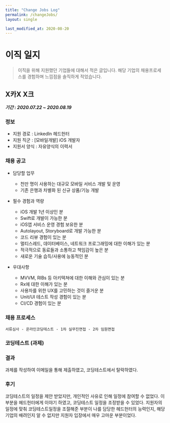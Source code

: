 ```yaml
---
title: "Change Jobs Log"
permalink: /changeJobs/
layout: single

last_modified_at: 2020-08-20
---
```


# 이직 일지

> 이직을 위해 지원했던 기업들에 대해서 적은 글입니다. 해당 기업의 채용프로세스를 경험하며 느낌점을 솔직하게 적었습니다.


## X카X X크
***기간 : 2020.07.22 ~ 2020.08.19***
### 정보
- 지원 경로 : LinkedIn 헤드헌터
- 지원 직군 : [모바일개발] iOS 개발자
- 지원서 양식 : 자유양식의 이력서

### 채용 공고
- 담당할 업무
  - 천만 명이 사용하는 대규모 모바일 서비스 개발 및 운영
  - 기존 은행과 차별화 된 신규 상품/기능 개발 
 
- 필수 경험과 역량
  - iOS 개발 1년 이상인 분
  - Swift로 개발이 가능한 분
  - iOS앱 서비스 운영 경험 보유한 분
  - Autolayout, Storyboard로 개발 가능한 분
  - 코드 리뷰 경험이 있는 분
  - 멀티스레드, 데이터베이스, 네트워크 프로그래밍에 대한 이해가 있는 분
  - 적극적으로 동료들과 소통하고 책임감이 높은 분
  - 새로운 기술 습득/사용에 능동적인 분  
 
- 우대사항
  - MVVM, RIBs 등 아키텍쳐에 대한 이해와 관심이 있는 분
  - Rx에 대한 이해가 있는 분
  - 사용자를 위한 UX를 고민하는 것이 즐거운 분
  - Unit/UI 테스트 작성 경험이 있는 분
  - CI/CD 경험이 있는 분 

### 채용 프로세스
```
서류심사 - 온라인코딩테스트 - 1차 실무진면접 - 2차 임원면접
```

### 코딩테스트 (과제)


### 결과
과제를 작성하여 이메일을 통해 제출하였고, 코딩테스트에서 탈락하였다.

### 후기
코딩테스트의 일정을 제안 받았지만, 개인적인 사유로 인해 일정에 참여할 수 없었다.
이 부분을 헤드헌터에게 이야기 하였고, 코딩테스트 일정을 조정받을 수 있었다.
지원자의 일정에 맞춰 코딩테스트일정을 조절해준 부분이 나를 담당한 헤드헌터의 능력인지, 
해당 기업의 배려인지 알 수 없지만 지원자 입장에서 매우 고마운 부분이었다.
